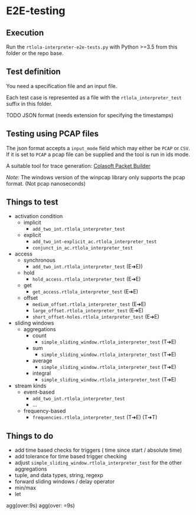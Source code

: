 # E2E-testing

## Execution

Run the `rtlola-interpreter-e2e-tests.py` with Python >=3.5 from this folder or the repo base.



## Test definition

You need a specification file and an input file.

Each test case is represented as a file with the `rtlola_interpreter_test` suffix in this folder.

TODO
JSON format (needs extension for specifying the timestamps)

## Testing using PCAP files

The json format accepts a `input_mode` field which may either be `PCAP` or `CSV`.
If it is set to `PCAP` a pcap file can be supplied and the tool is run in ids mode.

A suitable tool for trace generation: [Colasoft Packet Builder](https://www.colasoft.com/packet_builder/)

*Note:* The windows version of the winpcap library only supports the pcap format. (Not pcap nanoseconds)

## Things to test

- activation condition
    - implicit
        - `add_two_int.rtlola_interpreter_test`
    - explicit
        - `add_two_int-explicit_ac.rtlola_interpreter_test`
        - `conjunct_in_ac.rtlola_interpreter_test`
- access
    - synchronous
        - `add_two_int.rtlola_interpreter_test` (E➜E))
    - hold
        - `hold_access.rtlola_interpreter_test` (E➜E)
    - get
        - `get_access.rtlola_interpreter_test` (E➜E)
    - offset
        - `medium_offset.rtlola_interpreter_test` (E➜E)
        - `large_offset.rtlola_interpreter_test` (E➜E)
        - `short_offset-holes.rtlola_interpreter_test` (E➜E)
- sliding windows
    - aggregations
        - count
            - `simple_sliding_window.rtlola_interpreter_test` (T➜E)
        - sum
            - `simple_sliding_window.rtlola_interpreter_test` (T➜E)
        - average
            - `simple_sliding_window.rtlola_interpreter_test` (T➜E)
        - integral
            - `simple_sliding_window.rtlola_interpreter_test` (T➜E)
- stream kinds
    - event-based
        - `add_two_int.rtlola_interpreter_test`
        - ...
    - frequency-based
        - `frequencies.rtlola_interpreter_test` (T➜E) (T➜T)

## Things to do

- add time based checks for triggers ( time since start / absolute time)
- add tolerance for time based trigger checking
- adjust `simple_sliding_window.rtlola_interpreter_test` for the other aggregations
- tuple, and data types, string, regexp
- forward sliding windows / delay operator
- min/max
- let

agg(over:9s) agg(over: =9s)
